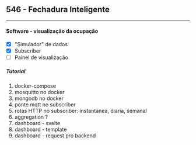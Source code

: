 ## 546 - Fechadura Inteligente

---

#### Software - visualização da ocupação

- [x] "Simulador" de dados
- [x] Subscriber
- [ ] Painel de visualização

##### Tutorial

1. docker-compose
2. mosquitto no docker
5. mongodb no docker
4. ponte mqtt no subscriber
5. rotas HTTP no subscriber: instantanea, diaria, semanal
6. aggregation ?
7. dashboard - svelte
8. dashboard - template
9. dashboard - request pro backend
